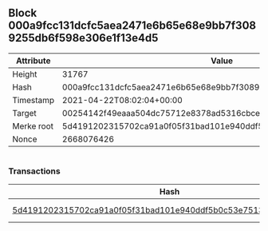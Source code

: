 ## Block 000a9fcc131dcfc5aea2471e6b65e68e9bb7f3089255db6f598e306e1f13e4d5

Attribute | Value
--- | ---
Height | 31767
Hash | 000a9fcc131dcfc5aea2471e6b65e68e9bb7f3089255db6f598e306e1f13e4d5
Timestamp | 2021-04-22T08:02:04+00:00
Target | 00254142f49eaaa504dc75712e8378ad5316cbcead634704b3734b6271167cc4
Merke root | 5d4191202315702ca91a0f05f31bad101e940ddf5b0c53e75135d1586dafd911
Nonce | 2668076426

```

```

### Transactions

Hash | Amount
--- | ---
[5d4191202315702ca91a0f05f31bad101e940ddf5b0c53e75135d1586dafd911](5d4191202315702ca91a0f05f31bad101e940ddf5b0c53e75135d1586dafd911.md) | 10.00000000 SKEPTI 
